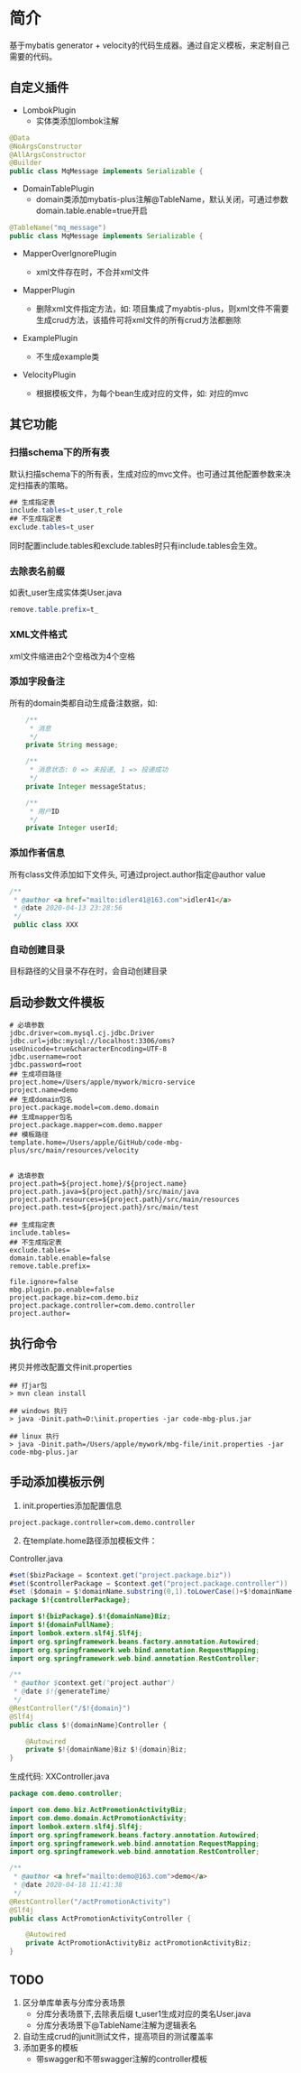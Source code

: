 # 简介

基于mybatis generator + velocity的代码生成器。通过自定义模板，来定制自己需要的代码。

## 自定义插件

- LombokPlugin
	- 实体类添加lombok注解

```java
@Data
@NoArgsConstructor
@AllArgsConstructor
@Builder
public class MqMessage implements Serializable {
```
- DomainTablePlugin
	- domain类添加mybatis-plus注解@TableName，默认关闭，可通过参数domain.table.enable=true开启

```java
@TableName("mq_message")
public class MqMessage implements Serializable {
```

- MapperOverIgnorePlugin
	- xml文件存在时，不合并xml文件
- MapperPlugin
	- 删除xml文件指定方法，如: 项目集成了myabtis-plus，则xml文件不需要生成crud方法，该插件可将xml文件的所有crud方法都删除

- ExamplePlugin
	- 不生成example类 
- VelocityPlugin
	- 根据模板文件，为每个bean生成对应的文件，如: 对应的mvc

## 其它功能

### 扫描schema下的所有表

默认扫描schema下的所有表，生成对应的mvc文件。也可通过其他配置参数来决定扫描表的策略。

```java
## 生成指定表
include.tables=t_user,t_role
## 不生成指定表
exclude.tables=t_user
```
同时配置include.tables和exclude.tables时只有include.tables会生效。

### 去除表名前缀

如表t_user生成实体类User.java

```java
remove.table.prefix=t_
```

### XML文件格式

xml文件缩进由2个空格改为4个空格

### 添加字段备注

所有的domain类都自动生成备注数据，如: 

```java
    /**
     * 消息
     */
    private String message;

    /**
     * 消息状态: 0 => 未投递, 1 => 投递成功
     */
    private Integer messageStatus;

    /**
     * 用户ID
     */
    private Integer userId;
```

### 添加作者信息

所有class文件添加如下文件头, 可通过project.author指定@author value

```java
/**
 * @author <a href="mailto:idler41@163.com">idler41</a>
 * @date 2020-04-13 23:28:56
 */
 public class XXX

```

### 自动创建目录

目标路径的父目录不存在时，会自动创建目录

## 启动参数文件模板

```properties
# 必填参数
jdbc.driver=com.mysql.cj.jdbc.Driver
jdbc.url=jdbc:mysql://localhost:3306/oms?useUnicode=true&characterEncoding=UTF-8
jdbc.username=root
jdbc.password=root
## 生成项目路径
project.home=/Users/apple/mywork/micro-service
project.name=demo
## 生成domain包名
project.package.model=com.demo.domain
## 生成mapper包名
project.package.mapper=com.demo.mapper
## 模板路径
template.home=/Users/apple/GitHub/code-mbg-plus/src/main/resources/velocity


# 选填参数
project.path=${project.home}/${project.name}
project.path.java=${project.path}/src/main/java
project.path.resources=${project.path}/src/main/resources
project.path.test=${project.path}/src/main/test

## 生成指定表
include.tables=
## 不生成指定表
exclude.tables=
domain.table.enable=false
remove.table.prefix=

file.ignore=false
mbg.plugin.po.enable=false
project.package.biz=com.demo.biz
project.package.controller=com.demo.controller
project.author=
```

## 执行命令

拷贝并修改配置文件init.properties

```shell
## 打jar包
> mvn clean install

## windows 执行
> java -Dinit.path=D:\init.properties -jar code-mbg-plus.jar

## linux 执行
> java -Dinit.path=/Users/apple/mywork/mbg-file/init.properties -jar code-mbg-plus.jar
```

## 手动添加模板示例

1. init.properties添加配置信息

```properties
project.package.controller=com.demo.controller
```

2. 在template.home路径添加模板文件：

Controller.java

```java
#set($bizPackage = $context.get("project.package.biz"))
#set($controllerPackage = $context.get("project.package.controller"))
#set ($domain = $!domainName.substring(0,1).toLowerCase()+$!domainName.substring(1))
package $!{controllerPackage};

import $!{bizPackage}.$!{domainName}Biz;
import $!{domainFullName};
import lombok.extern.slf4j.Slf4j;
import org.springframework.beans.factory.annotation.Autowired;
import org.springframework.web.bind.annotation.RequestMapping;
import org.springframework.web.bind.annotation.RestController;

/**
 * @author $context.get("project.author")
 * @date $!{generateTime}
 */
@RestController("/$!{domain}")
@Slf4j
public class $!{domainName}Controller {

    @Autowired
    private $!{domainName}Biz $!{domain}Biz;
}
```

生成代码: XXController.java

```java
package com.demo.controller;

import com.demo.biz.ActPromotionActivityBiz;
import com.demo.domain.ActPromotionActivity;
import lombok.extern.slf4j.Slf4j;
import org.springframework.beans.factory.annotation.Autowired;
import org.springframework.web.bind.annotation.RequestMapping;
import org.springframework.web.bind.annotation.RestController;

/**
 * @author <a href="mailto:demo@163.com">demo</a>
 * @date 2020-04-18 11:41:38
 */
@RestController("/actPromotionActivity")
@Slf4j
public class ActPromotionActivityController {

    @Autowired
    private ActPromotionActivityBiz actPromotionActivityBiz;
}
```


## TODO

1. 区分单库单表与分库分表场景
	- 分库分表场景下,去除表后缀 t_user1生成对应的类名User.java
	- 分库分表场景下@TableName注解为逻辑表名
2. 自动生成crud的junit测试文件，提高项目的测试覆盖率
3. 添加更多的模板
	- 带swagger和不带swagger注解的controller模板



	 